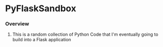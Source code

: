 # PyFlaskSandbox
### Overview

1. This is a random collection of Python Code that I'm eventually going to build into a Flask application
